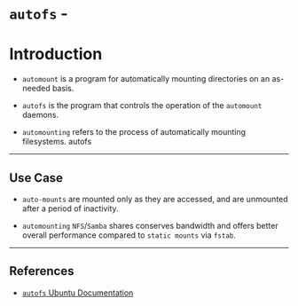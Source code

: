 # `autofs` - 

# Introduction

* `automount` is a program for automatically mounting directories on an as-needed basis.

* `autofs` is the program that controls the operation of the `automount` daemons.

* `automounting` refers to the process of automatically mounting filesystems.
autofs 

---

## Use Case

* `auto-mounts` are mounted only as they are accessed, and are unmounted after a period of inactivity. 

* `automounting` `NFS`/`Samba` shares conserves bandwidth and offers better overall performance compared to `static mounts` via `fstab`.

---

## References

* [`autofs` Ubuntu Documentation](https://help.ubuntu.com/community/Autofs)

